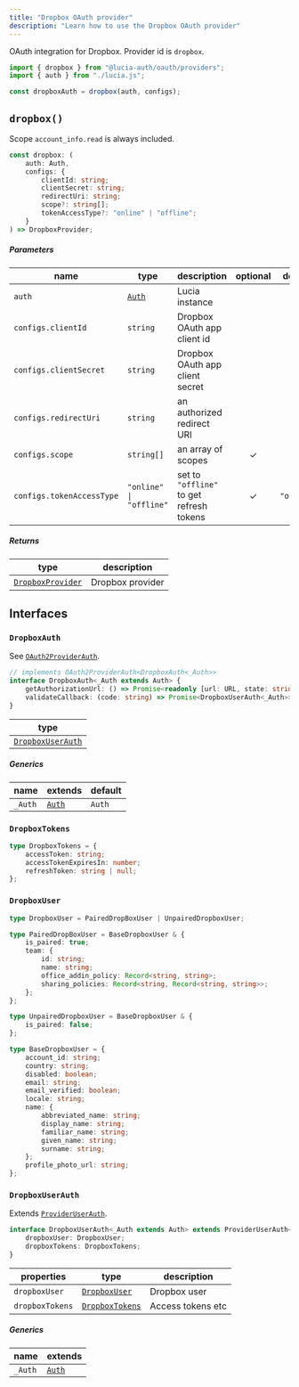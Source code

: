```yaml
---
title: "Dropbox OAuth provider"
description: "Learn how to use the Dropbox OAuth provider"
---
```


OAuth integration for Dropbox. Provider id is `dropbox`.

```ts
import { dropbox } from "@lucia-auth/oauth/providers";
import { auth } from "./lucia.js";

const dropboxAuth = dropbox(auth, configs);
```

## `dropbox()`

Scope `account_info.read` is always included.

```ts
const dropbox: (
	auth: Auth,
	configs: {
		clientId: string;
		clientSecret: string;
		redirectUri: string;
		scope?: string[];
		tokenAccessType?: "online" | "offline";
	}
) => DropboxProvider;
```

##### Parameters

| name                      | type                                       | description                              | optional | default    |
| ------------------------- | ------------------------------------------ | ---------------------------------------- | :------: | ---------- |
| `auth`                    | [`Auth`](/reference/lucia/interfaces/auth) | Lucia instance                           |          |            |
| `configs.clientId`        | `string`                                   | Dropbox OAuth app client id              |          |            |
| `configs.clientSecret`    | `string`                                   | Dropbox OAuth app client secret          |          |            |
| `configs.redirectUri`     | `string`                                   | an authorized redirect URI               |          |            |
| `configs.scope`           | `string[]`                                 | an array of scopes                       |    ✓     |            |
| `configs.tokenAccessType` | `"online" \| "offline"`                    | set to `"offline"` to get refresh tokens |    ✓     | `"online"` |

##### Returns

| type                                  | description      |
| ------------------------------------- | ---------------- |
| [`DropboxProvider`](#dropboxprovider) | Dropbox provider |

## Interfaces

### `DropboxAuth`

See [`OAuth2ProviderAuth`](/reference/oauth/interfaces/oauth2providerauth).

```ts
// implements OAuth2ProviderAuth<DropboxAuth<_Auth>>
interface DropboxAuth<_Auth extends Auth> {
	getAuthorizationUrl: () => Promise<readonly [url: URL, state: string]>;
	validateCallback: (code: string) => Promise<DropboxUserAuth<_Auth>>;
}
```

| type                                  |
| ------------------------------------- |
| [`DropboxUserAuth`](#dropboxuserauth) |

##### Generics

| name    | extends                                    | default |
| ------- | ------------------------------------------ | ------- |
| `_Auth` | [`Auth`](/reference/lucia/interfaces/auth) | `Auth`  |

### `DropboxTokens`

```ts
type DropboxTokens = {
	accessToken: string;
	accessTokenExpiresIn: number;
	refreshToken: string | null;
};
```

### `DropboxUser`

```ts
type DropboxUser = PairedDropBoxUser | UnpairedDropboxUser;
```

```ts
type PairedDropBoxUser = BaseDropboxUser & {
	is_paired: true;
	team: {
		id: string;
		name: string;
		office_addin_policy: Record<string, string>;
		sharing_policies: Record<string, Record<string, string>>;
	};
};

type UnpairedDropboxUser = BaseDropboxUser & {
	is_paired: false;
};

type BaseDropboxUser = {
	account_id: string;
	country: string;
	disabled: boolean;
	email: string;
	email_verified: boolean;
	locale: string;
	name: {
		abbreviated_name: string;
		display_name: string;
		familiar_name: string;
		given_name: string;
		surname: string;
	};
	profile_photo_url: string;
};
```

### `DropboxUserAuth`

Extends [`ProviderUserAuth`](/reference/oauth/interfaces/provideruserauth).

```ts
interface DropboxUserAuth<_Auth extends Auth> extends ProviderUserAuth<_Auth> {
	dropboxUser: DropboxUser;
	dropboxTokens: DropboxTokens;
}
```

| properties      | type                              | description       |
| --------------- | --------------------------------- | ----------------- |
| `dropboxUser`   | [`DropboxUser`](#dropboxuser)     | Dropbox user      |
| `dropboxTokens` | [`DropboxTokens`](#dropboxtokens) | Access tokens etc |

##### Generics

| name    | extends                                    |
| ------- | ------------------------------------------ |
| `_Auth` | [`Auth`](/reference/lucia/interfaces/auth) |
